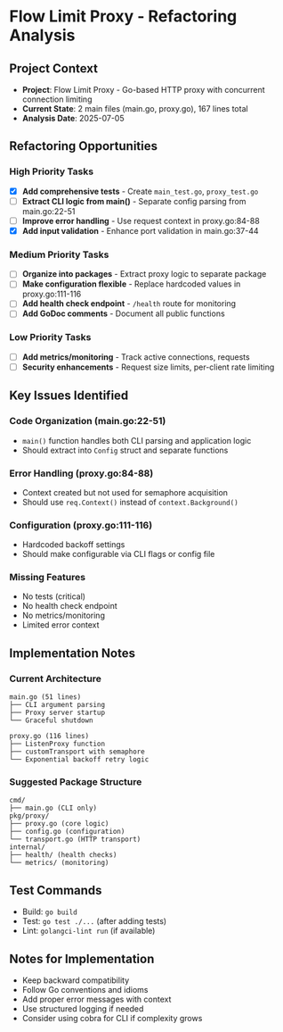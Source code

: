 # Flow Limit Proxy - Refactoring Analysis

## Project Context
- **Project**: Flow Limit Proxy - Go-based HTTP proxy with concurrent connection limiting
- **Current State**: 2 main files (main.go, proxy.go), 167 lines total
- **Analysis Date**: 2025-07-05

## Refactoring Opportunities

### High Priority Tasks
- [x] **Add comprehensive tests** - Create `main_test.go`, `proxy_test.go`
- [ ] **Extract CLI logic from main()** - Separate config parsing from main.go:22-51
- [ ] **Improve error handling** - Use request context in proxy.go:84-88
- [x] **Add input validation** - Enhance port validation in main.go:37-44

### Medium Priority Tasks
- [ ] **Organize into packages** - Extract proxy logic to separate package
- [ ] **Make configuration flexible** - Replace hardcoded values in proxy.go:111-116
- [ ] **Add health check endpoint** - `/health` route for monitoring
- [ ] **Add GoDoc comments** - Document all public functions

### Low Priority Tasks
- [ ] **Add metrics/monitoring** - Track active connections, requests
- [ ] **Security enhancements** - Request size limits, per-client rate limiting

## Key Issues Identified

### Code Organization (main.go:22-51)
- `main()` function handles both CLI parsing and application logic
- Should extract into `Config` struct and separate functions

### Error Handling (proxy.go:84-88)
- Context created but not used for semaphore acquisition
- Should use `req.Context()` instead of `context.Background()`

### Configuration (proxy.go:111-116)
- Hardcoded backoff settings
- Should make configurable via CLI flags or config file

### Missing Features
- No tests (critical)
- No health check endpoint
- No metrics/monitoring
- Limited error context

## Implementation Notes

### Current Architecture
```
main.go (51 lines)
├── CLI argument parsing
├── Proxy server startup
└── Graceful shutdown

proxy.go (116 lines)
├── ListenProxy function
├── customTransport with semaphore
└── Exponential backoff retry logic
```

### Suggested Package Structure
```
cmd/
├── main.go (CLI only)
pkg/proxy/
├── proxy.go (core logic)
├── config.go (configuration)
└── transport.go (HTTP transport)
internal/
├── health/ (health checks)
└── metrics/ (monitoring)
```

## Test Commands
- Build: `go build`
- Test: `go test ./...` (after adding tests)
- Lint: `golangci-lint run` (if available)

## Notes for Implementation
- Keep backward compatibility
- Follow Go conventions and idioms
- Add proper error messages with context
- Use structured logging if needed
- Consider using cobra for CLI if complexity grows